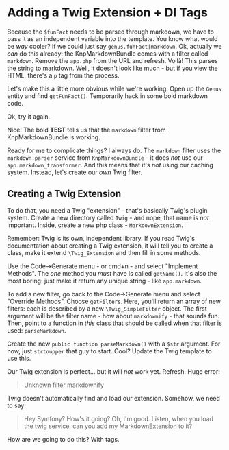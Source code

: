 # Adding a Twig Extension + DI Tags

Because the `$funFact` needs to be parsed through markdown, we have to pass it as
an independent variable into the template. You know what would be *way* cooler? If
we could just say `genus.funFact|markdown`. Ok, actually we *can* do this already:
the KnpMarkdownBundle comes with a filter called `markdown`. Remove the `app.php`
from the URL and refresh. Voilà! This parses the string to markdown. Well, it doesn't
look like much - but if you view the HTML, there's a `p` tag from the process.

Let's make this a little more obvious while we're working. Open up the `Genus` entity
and find `getFunFact()`. Temporarily hack in some bold markdown code.

Ok, try it again.

Nice! The bold **TEST** tells us that the `markdown` filter from KnpMarkdownBundle
is working.

Ready for me to complicate things? I always do. The `markdown` filter uses the
`markdown.parser` service from `KnpMarkdownBundle` - it does *not* use our `app.markdown_transformer`.
And this means that it's *not* using our caching system. Instead, let's create
our *own* Twig filter.

## Creating a Twig Extension

To do that, you need a  Twig "extension" - that's basically Twig's plugin system.
Create a new directory called `Twig` - and nope, that name is *not* important. Inside,
create a new php class - `MarkdownExtension`. 

Remember: Twig is its own, independent library. If you read Twig's documentation about
creating a Twig extension, it will tell you to create a class, make it extend
`\Twig_Extension` and then fill in some methods.

Use the Code->Generate menu - or cmd+n - and select "Implement Methods". The *one*
method you *must* have is called `getName()`. It's also the most boring: just make
it return any unique string - like `app.markdown`.

To add a new filter, go back to the Code->Generate menu and select "Override Methods".
Choose `getFilters`. Here, you'll return an array of new filters: each is described
by a new `\Twig_SimpleFilter` object. The first argument will be the filter name - how
about `markdownify` - that sounds fun. Then, point to a function in *this* class
that should be called when that filter is used: `parseMarkdown`.

Create the new `public function parseMarkdown()` with a `$str` argument. For now,
just `strtoupper` that guy to start. Cool? Update the Twig template to use this.

Our Twig extension is perfect... but it will *not* work yet. Refresh. Huge error:

> Unknown filter markdownify

Twig doesn't automatically find and load our extension. Somehow, we need to say:

> Hey Symfony? How's it going? Oh, I'm good. Listen, when you load the
> twig service, can you add my MarkdownExtension to it?

How are we going to do this? With tags.
